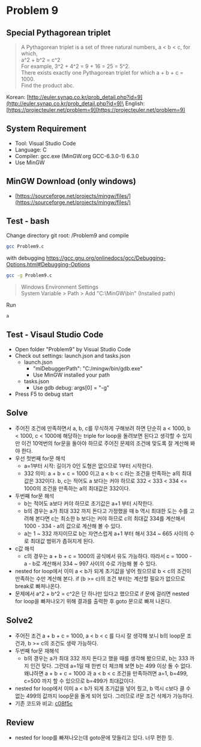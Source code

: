 # Problem 9

## Special Pythagorean triplet

> A Pythagorean triplet is a set of three natural numbers, a < b < c, for which,\
a^2 + b^2 = c^2\
For example, 3^2 + 4^2 = 9 + 16 = 25 = 5^2.\
There exists exactly one Pythagorean triplet for which a + b + c = 1000.\
Find the product abc.

Korean: [http://euler.synap.co.kr/prob_detail.php?id=9](http://euler.synap.co.kr/prob_detail.php?id=9)\
English: [https://projecteuler.net/problem=9](https://projecteuler.net/problem=9)

## System Requirement

- Tool: Visual Studio Code
- Language: C
- Compiler: gcc.exe (MinGW.org GCC-6.3.0-1) 6.3.0
- Use MinGW

## MinGW Download (only windows)

- [https://sourceforge.net/projects/mingw/files/](https://sourceforge.net/projects/mingw/files/)

## Test - bash

Change directory git root: /Problem9
and compile

```bash
gcc Problem9.c
```

with debugging
https://gcc.gnu.org/onlinedocs/gcc/Debugging-Options.html#Debugging-Options

```bash
gcc -g Problem9.c
```

> Windows Environment Settings\
> System Variable > Path > Add "C:\MinGW\bin" (Installed path)

Run

```bash
a
```

## Test - Visaul Studio Code

- Open folder "Problem9" by Visual Studio Code
- Check out settings: launch.json and tasks.json
  - launch.json
    - "miDebuggerPath": "C:/mingw/bin/gdb.exe"
    - Use MinGW installed your path
  - tasks.json
    - Use gdb debug: args[0] = "-g"
- Press F5 to debug start

## Solve

- 주어진 조건에 만족하면서 a, b, c를 무식하게 구해보려 하면 단순히 a < 1000, b < 1000, c < 1000에 해당하는 triple for loop을 돌려보면 된다고 생각할 수 있지만 이건 10억번의 for문을 돌아야 하므로 주어진 문제의 조건에 맞도록 잘 계산해 봐야 한다.
- 우선 첫번째 for문 해석
  - a=1부터 시작: 길이가 0인 도형은 없으므로 1부터 시작한다.
  - 332 의미: a + b + c = 1000 이고 a < b < c 라는 조건을 만족하는 a의 최대값은 332이다. b, c는 적어도 a 보다는 커야 하므로 332 < 333 < 334 <= 1000의 조건을 만족하는 a의 최대값은 332이다.
- 두번째 for문 해석
  - b는 적어도 a보다 커야 하므로 초기값은 a+1 부터 시작한다.
  - b의 경우는 a가 최대 332 까지 돈다고 가정했을 때 b 역시 최대한 도는 수를 고려해 본다면 c는 최소한 b 보다는 커야 하므로 c의 최대값 334를 계산해서 1000 - 334 - a의 값으로 계산해 볼 수 있다.
  - a는 1 ~ 332 까지이므로 b는 자연스럽게 a+1 부터 해서 334 ~ 665 사이의 수로 최대값 범위가 좁혀지게 된다.
- c값 해석
  - c의 경우는 a + b + c = 1000의 공식에서 유도 가능하다. 따라서 c = 1000 - a - b로 계산해서 334 ~ 997 사이의 수로 가늠해 볼 수 있다.
- nested for loop에서 이미 a < b가 되게 초기값을 넣어 줬으므로 b < c의 조건이 만족하는 수만 계산해 본다. if (b >= c)의 조건 부터는 계산할 필요가 없으므로 break로 빠져나온다.
- 문제에서 a^2 + b^2 = c^2은 단 하나만 있다고 했으므로 if 문에 걸리면 nested for loop을 빠져나오기 위해 결과를 출력한 후 goto 문으로 빠져 나온다.

## Solve2

- 주어진 조건 a + b + c = 1000,  a < b < c 를 다시 잘 생각해 보니 b의 loop문 조건과, b >= c의 조건도 생략 가능하다.
- 두번째 for문 재해석
  - b의 경우는 a가 최대 332 까지 돈다고 했을 때를 생각해 봤으므로, b는 333 까지 인건 맞다. 그런데 a=1일 때 한번 더 체크해 보면 b는 499 이상 돌 수 없다. 왜냐하면 a + b + c = 1000 과 a < b < c 조건을 만족하려면 a=1, b=499, c=500 까지 할 수 있으므로 b=499가 최대값이다.
- nested for loop에서 이미 a < b가 되게 초기값을 넣어 줬고, b 역시 c보다 클 수 없는 499의 값까지 loop문을 돌게 되어 있다. 그러므로 if문 조건 삭제가 가능하다.
- 기존 코드와 비교: [c08f5c](https://github.com/jongfeel/ProjectEuler/commit/c08f5cc113cf4beb16298f1a3753bca4ab2ca531)

## Review

- nested for loop를 빠져나오는데 goto문에 맛들리고 있다. 너무 편한 듯.